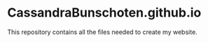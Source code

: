 # CassandraBunschoten.github.io

This repository contains all the files needed to create my website.
